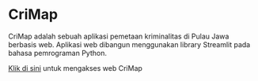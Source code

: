 # CriMap
CriMap adalah sebuah aplikasi pemetaan kriminalitas di Pulau Jawa berbasis web. Aplikasi web dibangun menggunakan library Streamlit pada bahasa pemrograman Python.

[Klik di sini](https://avania3008-crimap-crimap-3yy3lj.streamlitapp.com/) untuk mengakses web CriMap

